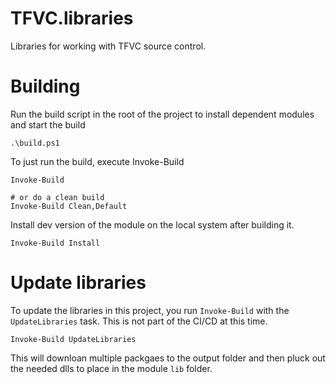 # TFVC.libraries

Libraries for working with TFVC source control.

# Building

Run the build script in the root of the project to install dependent modules and start the build

    .\build.ps1

To just run the build, execute Invoke-Build

    Invoke-Build

    # or do a clean build
    Invoke-Build Clean,Default


Install dev version of the module on the local system after building it.

    Invoke-Build Install

# Update libraries

To update the libraries in this project, you run `Invoke-Build` with the `UpdateLibraries` task. This is not part of the CI/CD at this time.

    Invoke-Build UpdateLibraries

This will downloan multiple packgaes to the output folder and then pluck out the needed dlls to place in the module `lib` folder.
